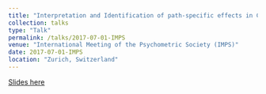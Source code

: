 ```yaml
---
title: "Interpretation and Identification of path-specific effects in CT-VAR(1) models"
collection: talks
type: "Talk"
permalink: /talks/2017-07-01-IMPS
venue: "International Meeting of the Psychometric Society (IMPS)"
date: 2017-07-01-IMPS
location: "Zurich, Switzerland"
---
```


[Slides here](http://ryanoisin.github.io/files/IMPS_3.pdf)
